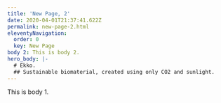 ```yaml
---
title: 'New Page, 2'
date: 2020-04-01T21:37:41.622Z
permalink: new-page-2.html
eleventyNavigation:
  order: 0
  key: New Page
body 2: This is body 2.
hero_body: |-
  # Ekko.
  ## Sustainable biomaterial, created using only CO2 and sunlight.
---
```

This is body 1.